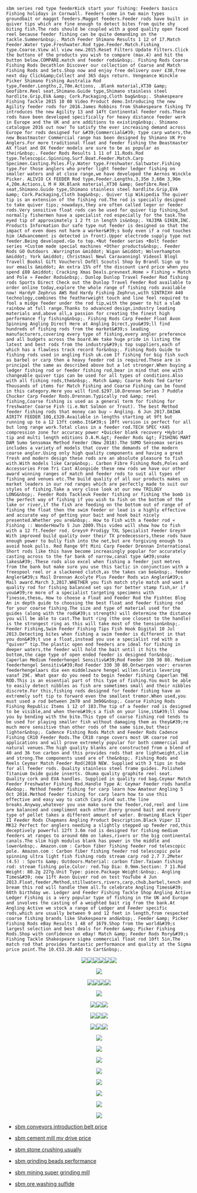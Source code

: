 
```
sbm series rod type feederKick start your fishing: Feeders basics Fishing holidays in Cornwall. Feeders come in two main types groundbait or maggot feeders.Maggot feeders.Feeder rods have built in quiver tips which are fine enough to detect bites from quite shy biting fish.The rods should be coupled with a good quality open faced reel because feeder fishing can be quite demanding on the tackle.Summer&nbsp;. Match Feeder Shimano Results 1 12 of 17.Match Feeder.Water type.Freshwater.Rod type.Feeder.Match.Fishing type.Coarse.View all view new.2015.Reset Filters Update Filters.Click the buttons of the products you wish to compare (max.4) and hit the button below.COMPARE.match and feeder rods&nbsp;. Fishing Rods Coarse Fishing Rods Decathlon Discover our collection of Coarse and Match Fishing Rods and Sets.Shop now and enjoy free delivery over £30,free next day Click&amp;Collect and 365 days return. Vengeance Winckle Picker Shimano Fishing Australia Rod type,Feeder.Lengths,2,70m.Actions, .Blank material,XT30 &amp; Geofibre.Reel seat,Shimano.Guide type,Shimano stainless steel hardlite.Grip,EVA &amp; Cork.Packaging,Cloth bag&nbsp;. Shakespeare Fishing Tackle 2015 10 08 Video Product demo.Introducing the new Agility feeder rods for 2016.James Robbins from Shakespeare fishing TV introduces the new Agility 13 and 14ft Continental feeder rods.These rods have been developed specifically for heavy distance feeder work in Europe and the UK and are additions to existing&nbsp;. Shimano catalogue 2016 out now! To satisfy the ever increasing demand across Europe for rods designed for &#39;Commercial&#39; type carp waters,the new Beastmaster Commercial range has been designed by Shimano UK Pro Anglers.For more traditional float and feeder fishing the Beastmaster AX float and DX feeder models are sure to be as popular as their&nbsp;. Feeder Rods Results 1 11 of 11.Rods.Rod type.Telescopic.Spinning.Surf.Boat.Feeder.Match.Carp Specimen.Casting.Poles.Fly.Water type.Freshwater.Saltwater.Fishing type.For those anglers who prefer light feeder ledger fishing on smaller waters and at close range,we have developed the Aernos Winckle Picker. ALIVIO CX FEEDER Rod type,Feeder.Lengths,3,35m 3,66m 3,96m 4,20m.Actions,L M H XH.Blank material,XT30 &amp; Geofibre.Reel seat,Shimano.Guide type,Shimano stainless steel hardlite.Grip,EVA &amp; Cork.Packaging,Cloth bag&nbsp;. Quiver tip Wikipedia The quiver tip is an extension of the fishing rod.The rod is specially designed to take quiver tips; nowadays,they are often called leger or feeder rods.Very sensitive float rods can be used for quiver tip fishing,but normally fishermen have a specialist rod especially for the task.The eyed tip of approximately 1 2 ft in length is&nbsp;. YAJIMA GIKEN,INC. Products Information Our safe type nut feeder is designed so that the impact of even does not harm a worker&#39;s body even if a rod touches him (Advancement is detected in front).Upper electrode supply type nut feeder.Being developed.↑Go to top.•Nut feeder series •Bolt feeder series •Custom made special machines •Other products&nbsp;. Feeder Rods GO Outdoors .Warrington &middot; Wigan &middot; Wolverhampton &middot; York &middot; Christmasl Newl Caravanningl Videosl Blogl Travell Booksl Gift Vouchersl DofEl Scoutsl Shop by Brandl Sign up to our emails &middot; An extra 15% off the discount card price when you spend £80 &middot; Cracking Xmas Deals.prevnext.Home » Fishing » Match and Pole » Feeder Rods&nbsp;. Dunlop Dunlop Travel Feeder Rod fishing rods Sports Direct Check out the Dunlop Travel Feeder Rod available to order online today,explore the whole range of fishing rods available now! Hardy® Zephrus AWS Rod Hardy Fishing Zephrus,with SINTRIX® 440 technology,combines the featherweight touch and line feel required to fool a midge feeder under the rod tip,with the power to hit a slab rainbow at full range.Thanks to advanced design,industry leading materials and,above all,a passion for creating the finest high performance fly fishing&nbsp;. Fishing Rods Carp Feeder Float Avon Spinning Angling Direct Here at Angling Direct,you&#39;ll find hundreds of fishing rods from the market&#39;s leading manufacturers,covering every type of fishing,every angler preference and all budgets across the board.We take huge pride in listing the latest and best rods from the industry&#39;s top suppliers,each of which has a flawless track record for&nbsp;. Fishing Rods Guide to fishing rods used in angling Fish uk.com If fishing for big fish such as barbel or carp then a heavy feeder rod is required.These are in principal the same as described above but a lot stronger.When buying a ledger fishing rod or feeder fishing rod,bear in mind that one with changeable quiver tips can be used for all types of conditions.Also with all fishing rods,the&nbsp;. Match &amp; Coarse Rods Ted Carter Thousands of items for Match Fishing and Coarse Fishing can be found in this category.Here you will find.$297.10.Drennan Series 7 Puddle Chucker Carp Feeder Rods.Drennan.Typically rod &amp; reel fishing,Coarse fishing is used as a general term for fishing for freshwater Coarse Fish (i.e.Not Salmon or Trout). The best Method feeder fishing rods that money can buy — Angling. 6 Jun 2017.DAIWA AIRITY FEEDER 10Q,£320.Available in lengths starting at 9ft but running up to a 12 13ft combo.It&#39;s 10ft version is perfect for all but long range work.Total class in a feeder rod.TECH SPEC •X45 compression zone for accuracy power •Quicker blank recovery •Hybrid tip and multi length editions D.A.M.&gt; Feeder Rods &gt; FISHING MART DAM Sumo Sensomax Method Feeder (New 2018).The SUMO Sensomax series includes a variety of models that cover the demands of the modern coarse angler.Using only high quality components and having a great fresh and modern design these rods are an absolute pleasure to fish with.With models like Carp&nbsp;. Carbon Fibre Fishing Rods,Poles and Accessories From Tri Cast Alongside these new rods we have our other award winning ranges of match and feeder rods to suit all types of fishing and venues etc.The build quality of all our products makes us market leaders in our rod ranges which are perfectly made to suit our styles of fishing.Take a very close look at our new TRILOGY LONG&nbsp;. Feeder Rods Tackleuk Feeder fishing or fishing the bomb is the perfect way of fishing if you wish to fish on the bottom of the lake or river,if the fish are feeding on the bottom out of range of of fishing the float then the swim feeder or lead is a highly effective and accurate way of getting your bait and hook bait nicely presented.Whether you are&nbsp;. How to Fish with a feeder rod « Fishing :: WonderHowTo 5 Jun 2009.This video will show how to fish with a 12 ft.feeder rod. Greys® Prodigy TXL Specialist Feeder Greys® With improved build quality over their TX predecessors,these rods have enough power to bully fish into the net,but are forgiving enough to avoid hook pulls. Red Range 9ft Mini Carp Feeder Drennan International Short rods like this have become increasingly popular for accurately casting across to the far bank of narrow,canal type &#39;snake lakes&#39;.These rods also excel when fishing a feeder just metres from the bank but make sure you use this tactic in conjunction with a freespool reel or a slackened clutch,as the takes can be&nbsp;. feeder Angler&#39;s Mail Drennan Acolyte Plus Feeder Rods win Angler&#39;s Mail award.March 3,2017.WHETHER you fish match style match and want a quality rod for fishing balanced set ups for better stamp fish,or if you&#39;re more of a specialist targeting specimens with finesse,these… How to choose a Float and Feeder Rod the Fishtec Blog An in depth guide to choosing the best float and feeder fishing rod for your coarse fishing.The size and type of material used for the guides (along with the rod&#39;s strength) will determine the distance you will be able to cast.The butt ring (the one closest to the handle) is the strongest ring as this will take most of the tension&nbsp;. Feeder Fishing,Swim Feeder Fishing Tips Fish Hook Digital 10 Jul 2013.Detecting bites when fishing a swim feeder is different in that you don&#39;t use a float,instead you use a specialist rod with a “quiver” tip.The plastic open end feeders are ideal for fishing in deeper waters,the feeder will hold the bait until it hits the bottom,the cage type of open ended feeder is designed for&nbsp;. Caperlan Medium feederhengel Sensitiv&#39;Rod Feeder 330 30 80. Medium feederhengel Sensitiv&#39;Rod Feeder 330 30 80.Ontworpen voor: ervaren feederhengelaars die een middelzware hengel willen.Gratis levering vanaf 29€. What gear do you need to begin feeder fishing Caperlan THE ROD.This is an essential part of this type of fishing.You must be able to easily detect nibbles as fish are sometimes small and their nibbles discrete.For this,fishing rods designed for feeder fishing have an extremely soft tip to forward even the smallest tremor.When used,you must used a rod between 2m70 and 3m90&nbsp;. Coarse Fishing Rods Fishing Republic Items 1 12 of 183.The tip of a feeder rod is designed to be visible,and when there&#39;s a fish on your line,it&#39;ll show you by bending with the bite.This type of coarse fishing rod tends to be used for playing smaller fish without damaging them as they&#39;re much more sensitive than other rods of the same size,but their lighter&nbsp;. Cadence Fishing Rods Match and Feeder Rods Cadence Fishing CR10 Feeder Rods.The CR10 range covers most UK coarse rod applications and will prove extremely popular for both commercial and natural venues.The high quality blanks are constructed from a blend of 40 and 36 ton carbon and this provides rods that are lightweight,slim and strong.The components used are of the&nbsp;. Fishing Rods and Reels Ceymar Match Feeder Rod(2018 NEW. Supplied with 3 tips in tube for all feeder rods. Quality stainless steel frame guides. Polished Titanium Oxide guide inserts. Okuma quality graphite reel seat. Quality cork and EVA handles. Supplied in quality rod bag.Ceymar Match Feeder Freshwater Fishing Rod.Handle Type A: Ceymar Feeder rods handle A&nbsp;. Method feeder fishing for carp learn how Amateur Angling 5 Oct 2016.Method feeder fishing for carp learn how to use this effective and easy way to catch Carp.Find out.the line breaks.Anyway,whatever you use make sure the feeder,rod,reel and line are balanced and compliment each other.Every ground bait and every type of pellet takes a different amount of water. Browning Black Viper II Feeder Rods Chapmans Angling Product Description.Black Viper II MK12 Perfect for anglers needing a slightly stepped up feeder rod,this deceptively powerful 12ft 3.6m rod is designed for fishing medium feeders at ranges to around 60m on lakes,rivers or the big continental canals.The slim high modulus blank has power in the middle and lower&nbsp;. Amazon.com : Carbon fiber fishing feeder rod telescopic pole. Amazon.com : Carbon fiber fishing feeder rod telescopic pole spinning ultra light fish fishing rods stream carp rod 2.7 7.2Meter (4.5) : Sports &amp; Outdoors.Material: carbon fiber.Taiwan fishing rod: stream fishing pole.Color: red.Top Dia: 0.9mm.Section: 7 11.Rod Weight: 80.2g 227g.Unit Type: piece.Package Weight:&nbsp;. Angling Times&#39; new 11ft Avon Quiver rod on test YouTube 4 Jun 2013.Float,feeder,Method,stillwaters,rivers,carp,chub,barbel,tench and bream this rod will handle them all.To celebrate Angling Times&#39; 60th birthday we. Ledger and Feeder Fishing Tackle Shop Angling Active Ledger Fishing is a very popular type of fishing in the UK and Europe and involves the casting of a weighted bait rig from the bank.At Angling Active we stock a range of Ledger and Feeder specific rods,which are usually between 9 and 12 feet in length,from respected coarse fishing brands like Shakespeare and&nbsp;. Feeder &amp; Picker Fishing Rods eBay Results 1 48 of 1679.Shop from the world&#39;s largest selection and best deals for Feeder &amp; Picker Fishing Rods.Shop with confidence on eBay! Match &amp; Feeder Rods Rory&#39;s Fishing Tackle Shakespeare sigma commercial float rod 10ft 5in.The match rod that provides fantastic performance and quality at the Sigma price point.The 10.€53.20.Add to Cart&nbsp;. 
```

<div align="center">
  
<a rel="nofollow" href="https://m.shibang-china.com?f=github&k=sbm+series+rod+type+feeder"><img src="https://static.shibang-china.com/en/l.png"></a><img src="https://static.shibang-china.com/en/hw.png"><a rel="nofollow" href="https://m.shibang-china.com/product/?f=github&k=sbm+series+rod+type+feeder"><img src="https://static.shibang-china.com/en/p.png"></a><a rel="nofollow" href="https://m.shibang-china.com/cases/?f=github&k=sbm+series+rod+type+feeder"><img src="https://static.shibang-china.com/en/c.png"></a><a rel="nofollow" href="https://m.shibang-china.com/news/?f=github&k=sbm+series+rod+type+feeder"><img src="https://static.shibang-china.com/en/n.png"></a><a rel="nofollow" href="https://m.shibang-china.com?f=github&k=sbm+series+rod+type+feeder"><img src="https://static.shibang-china.com/en/m.png"></a>

<a rel="nofollow" href="https://m.shibang-china.com/product/?f=github&k=sbm+series+rod+type+feeder"><img src="https://static.shibang-china.com/en/b.jpg"></a>
  
<a rel="nofollow" href="https://m.shibang-china.com/solution-aggregate.html?f=github&k=sbm+series+rod+type+feeder"><img src="https://static.shibang-china.com/en/a.jpg"></a><a rel="nofollow" href="https://m.shibang-china.com/solution-mine.html?f=github&k=sbm+series+rod+type+feeder"><img src="https://static.shibang-china.com/en/m.jpg"></a><a rel="nofollow" href="https://m.shibang-china.com/solution-mill.html?f=github&k=sbm+series+rod+type+feeder"><img src="https://static.shibang-china.com/en/g.jpg"></a><a rel="nofollow" href="https://m.shibang-china.com/solution-epc.html?f=github&k=sbm+series+rod+type+feeder"><img src="https://static.shibang-china.com/en/e.jpg"></a>

<a rel="nofollow" href="https://m.shibang-china.com/product/?f=github&k=sbm+series+rod+type+feeder"><img src="https://static.shibang-china.com/en/a-p.png"></a>

<a rel="nofollow" href="https://m.shibang-china.com/product/crusher/c6x.html?f=github&k=sbm+series+rod+type+feeder"><img src="https://static.shibang-china.com/en/j.jpg"></a><a rel="nofollow" href="https://m.shibang-china.com/product/crusher/ci5x.html?f=github&k=sbm+series+rod+type+feeder"><img src="https://static.shibang-china.com/en/i.jpg"></a><a rel="nofollow" href="https://m.shibang-china.com/product/crusher/hst.html?f=github&k=sbm+series+rod+type+feeder"><img src="https://static.shibang-china.com/en/c.jpg"></a>

<a rel="nofollow" href="https://m.shibang-china.com/product/mill/mtw.html?f=github&k=sbm+series+rod+type+feeder"><img src="https://static.shibang-china.com/en/mtw.jpg"></a><a rel="nofollow" href="https://m.shibang-china.com/product/mill/scm.html?f=github&k=sbm+series+rod+type+feeder"><img src="https://static.shibang-china.com/en/scm.jpg"></a><a rel="nofollow" href="https://m.shibang-china.com/product/mill/lm.html?f=github&k=sbm+series+rod+type+feeder"><img src="https://static.shibang-china.com/en/lm.jpg"></a>

<a rel="nofollow" href="https://m.shibang-china.com/product/sand/vsi6x.html?f=github&k=sbm+series+rod+type+feeder"><img src="https://static.shibang-china.com/en/6x.jpg"></a><a rel="nofollow" href="https://m.shibang-china.com/product/sand/vu.html?f=github&k=sbm+series+rod+type+feeder"><img src="https://static.shibang-china.com/en/vu.jpg"></a><a rel="nofollow" href="https://m.shibang-china.com/product/mobile/klun.html?f=github&k=sbm+series+rod+type+feeder"><img src="https://static.shibang-china.com/en/k.jpg"></a>

<a rel="nofollow" href="https://m.shibang-china.com/cases/?f=github&k=sbm+series+rod+type+feeder"><img src="https://static.shibang-china.com/en/case.png"></a>

<a rel="nofollow" href="https://m.shibang-china.com/cases/aggregate/202.html?f=github&k=sbm+series+rod+type+feeder"><img src="https://static.shibang-china.com/en/c-1.jpg"></a>

<a rel="nofollow" href="https://m.shibang-china.com/cases/aggregate/203.html?f=github&k=sbm+series+rod+type+feeder"><img src="https://static.shibang-china.com/en/c-2.jpg"></a>

<a rel="nofollow" href="https://m.shibang-china.com/cases/mill/123.html?f=github&k=sbm+series+rod+type+feeder"><img src="https://static.shibang-china.com/en/c-3.jpg"></a>

<a rel="nofollow" href="https://m.shibang-china.com/contact_us.html?f=github&k=sbm+series+rod+type+feeder"><img src="https://static.shibang-china.com/en/contact.png"></a>

<a rel="nofollow" href="https://swt.shibang-china.com/?f=github&k=sbm+series+rod+type+feeder"><img src="https://static.shibang-china.com/en/chat.png"></a>

<a rel="nofollow" href="https://whatsapp.shibangsoft.com/WhatsApp.php?f=github&k=sbm+series+rod+type+feeder"><img src="https://static.shibang-china.com/en/whatsapp.png"></a>

<a rel="nofollow" href="https://m.shibang-china.com/?f=github&k=sbm+series+rod+type+feeder"><img src="https://static.shibang-china.com/en/website.png"></a>

</div>


* [sbm conveyors introduction belt price](sbm%20conveyors%20introduction%20belt%20price.md)

* [sbm cement mill mv drive price](sbm%20cement%20mill%20mv%20drive%20price.md)

* [sbm stone crushing usually](sbm%20stone%20crushing%20usually.md)

* [sbm grinding beads performance](sbm%20grinding%20beads%20performance.md)

* [sbm mining super grinding mill](sbm%20mining%20super%20grinding%20mill.md)

* [sbm ore washing sulfide](sbm%20ore%20washing%20sulfide.md)